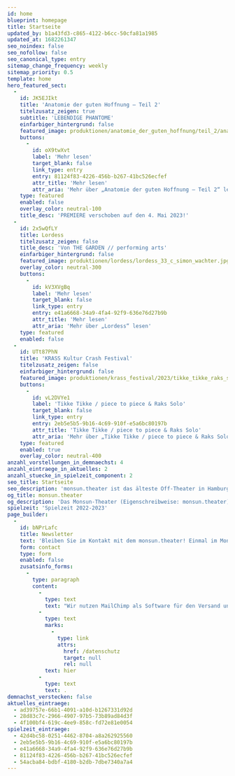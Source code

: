 ```yaml
---
id: home
blueprint: homepage
title: Startseite
updated_by: b1a43fd3-c865-4122-b6cc-50cfa81a1985
updated_at: 1682261347
seo_noindex: false
seo_nofollow: false
seo_canonical_type: entry
sitemap_change_frequency: weekly
sitemap_priority: 0.5
template: home
hero_featured_sect:
  -
    id: JK5EJIkt
    title: 'Anatomie der guten Hoffnung – Teil 2'
    titelzusatz_zeigen: true
    subtitle: 'LEBENDIGE PHANTOME'
    einfarbiger_hintergrund: false
    featured_image: produktionen/anatomie_der_guten_hoffnung/teil_2/anatomie_der_guten_hoffnung_teil2_23_c_g2_baraniak.jpg
    buttons:
      -
        id: oX9twXvt
        label: 'Mehr lesen'
        target_blank: false
        link_type: entry
        entry: 81124f83-4226-456b-b267-41bc526ecfef
        attr_title: 'Mehr lesen'
        attr_aria: 'Mehr über „Anatomie der guten Hoffnung – Teil 2“ lesen'
    type: featured
    enabled: false
    overlay_color: neutral-100
    title_desc: 'PREMIERE verschoben auf den 4. Mai 2023!'
  -
    id: 2x5wQfLY
    title: Lordess
    titelzusatz_zeigen: false
    title_desc: 'Von THE GARDEN // performing arts'
    einfarbiger_hintergrund: false
    featured_image: produktionen/lordess/lordess_33_c_simon_wachter.jpg
    overlay_color: neutral-300
    buttons:
      -
        id: kV3XVgBq
        label: 'Mehr lesen'
        target_blank: false
        link_type: entry
        entry: e41a6668-34a9-4fa4-92f9-636e76d27b9b
        attr_title: 'Mehr lesen'
        attr_aria: 'Mehr über „Lordess“ lesen'
    type: featured
    enabled: false
  -
    id: UTt87PhN
    title: 'KRASS Kultur Crash Festival'
    titelzusatz_zeigen: false
    einfarbiger_hintergrund: false
    featured_image: produktionen/krass_festival/2023/tikke_tikke_raks_solo_14_c_mario_ilic.jpg
    buttons:
      -
        id: vL2DVYe1
        label: 'Tikke Tikke / piece to piece & Raks Solo'
        target_blank: false
        link_type: entry
        entry: 2eb5e5b5-9b16-4c69-910f-e5a6bc80197b
        attr_title: 'Tikke Tikke / piece to piece & Raks Solo'
        attr_aria: 'Mehr über „Tikke Tikke / piece to piece & Raks Solo“ lesen'
    type: featured
    enabled: true
    overlay_color: neutral-400
anzahl_vorstellungen_in_demnaechst: 4
anzahl_eintraege_in_aktuelles: 2
anzahl_stuecke_in_spielzeit_component: 2
seo_title: Startseite
seo_description: 'monsun.theater ist das älteste Off-Theater in Hamburg und besteht seit 1980. Es befindet sich im Stadtteil Ottensen.'
og_title: monsun.theater
og_description: 'Das Monsun-Theater (Eigenschreibweise: monsun.theater) ist das älteste Off-Theater in Hamburg und besteht seit 1980. Es befindet sich im Stadtteil Ottensen.'
spielzeit: 'Spielzeit 2022-2023'
page_builder:
  -
    id: bNPrLafc
    title: Newsletter
    text: 'Bleiben Sie im Kontakt mit dem monsun.theater! Einmal im Monat aktuelle Informationen zu unseren Veranstaltungen: Premieren, Festivals, Extra-Events und ein Blick hinter die Kulissen.'
    form: contact
    type: form
    enabled: false
    zusatsinfo_forms:
      -
        type: paragraph
        content:
          -
            type: text
            text: "Wir nutzen MailChimp als Software für den Versand unseres Newsletter. Nach Bestätigen des Buttons \"SENDEN\" erhalten Sie innerhalb weniger Minuten eine E-Mail mit einem Bestätigungslink, um Ihre Anmeldung abzuschließen. Sie willigen hiermit in die Verarbeitung Ihrer Daten zu diesem Zweck ein. Ihre Daten werden nur zu diesem Zweck verwendet und nicht an Dritte weitergegeben. Sie können den Newsletter jederzeit wieder durch einen Klick auf das entsprechende Feld am Ende des Newsletters abbestellen. Ihre E-Maildaten werden dann automatisch aus dem Verteiler ausgetragen. Hinweise zum Datenschutz finden Sie\_"
          -
            type: text
            marks:
              -
                type: link
                attrs:
                  href: /datenschutz
                  target: null
                  rel: null
            text: hier
          -
            type: text
            text: .
demnachst_verstecken: false
aktuelles_eintraege:
  - ad39757e-66b1-4091-a10d-b1267331d92d
  - 28d83c7c-2966-4907-97b5-73b89ad84d3f
  - 4f100bf4-619c-4ee9-858c-fd72e81e0054
spielzeit_eintraege:
  - 42d4bc58-0251-4462-8704-a8a262925560
  - 2eb5e5b5-9b16-4c69-910f-e5a6bc80197b
  - e41a6668-34a9-4fa4-92f9-636e76d27b9b
  - 81124f83-4226-456b-b267-41bc526ecfef
  - 54acba84-bdbf-4180-b2db-7dbe7340a7a4
---
```

